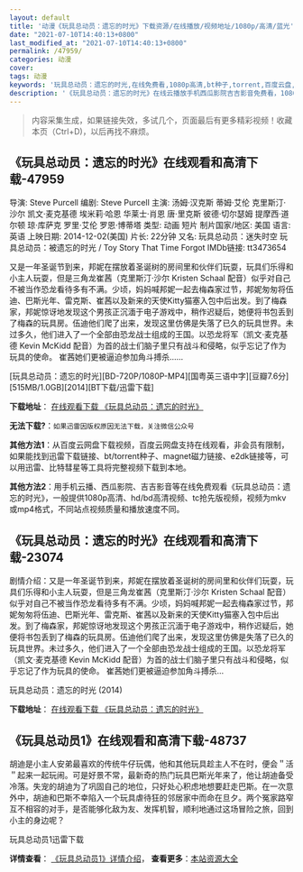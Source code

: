 ```yaml
---
layout: default
title: '动漫《玩具总动员：遗忘的时光》下载资源/在线播放/视频地址/1080p/高清/蓝光'
date: "2021-07-10T14:40:13+0800"
last_modified_at: "2021-07-10T14:40:13+0800"
permalink: /47959/
categories: 动漫
cover:
tags: 动漫
keywords: '玩具总动员：遗忘的时光,在线免费看,1080p高清,bt种子,torrent,百度云盘,magnet,磁力链,迅雷下载资源'
description: '《玩具总动员：遗忘的时光》在线云播放手机西瓜影院吉吉影音免费看，1080p高清bd/hd未删减完整版和tc抢先枪版，mkv/mp4格式，附带bt/torrent种子、magnet/磁力链、百度云盘、网盘资源迅雷下载链接'
---
```


>内容采集生成，如果链接失效，多试几个，页面最后有更多精彩视频！收藏本页（Ctrl+D)，以后再找不麻烦。


## 《玩具总动员：遗忘的时光》在线观看和高清下载-47959

导演: Steve Purcell 编剧: Steve Purcell 主演: 汤姆·汉克斯 蒂姆·艾伦 克里斯汀·沙尔 凯文·麦克基德 埃米莉·哈恩 华莱士·肖恩 唐·里克斯 彼德·切尔瑟姆 提摩西·道尔顿 琼·库萨克 罗里·艾伦 罗恩·博蒂塔 类型: 动画 短片 制片国家/地区: 美国 语言: 英语 上映日期: 2014-12-02(美国) 片长: 22分钟 又名: 玩具总动员：迷失时空 玩具总动员：被遗忘的时光 / Toy Story That Time Forgot IMDb链接: tt3473654

又是一年圣诞节到来，邦妮在摆放着圣诞树的房间里和伙伴们玩耍，玩具们乐得和小主人玩耍，但是三角龙崔茜（克里斯汀·沙尔 Kristen Schaal 配音）似乎对自己不被当作恐龙看待多有不满。少顷，妈妈喊邦妮一起去梅森家过节，邦妮匆匆将伍迪、巴斯光年、雷克斯、崔茜以及新来的天使Kitty猫塞入包中后出发。到了梅森家，邦妮惊讶地发现这个男孩正沉湎于电子游戏中，稍作迟疑后，她便将书包丢到了梅森的玩具房。伍迪他们爬了出来，发现这里仿佛是失落了已久的玩具世界。未过多久，他们进入了一个全部由恐龙战士组成的王国。以恐龙将军（凯文·麦克基德 Kevin McKidd 配音）为首的战士们脑子里只有战斗和侵略，似乎忘记了作为玩具的使命。 崔茜她们更被逼迫参加角斗搏杀……


[玩具总动员：遗忘的时光][BD-720P/1080P-MP4][国粤英三语中字][豆瓣7.6分][515MB/1.0GB][2014][BT下载/迅雷下载]

**下载地址**： [在线观看下载 《玩具总动员：遗忘的时光》](https://www.btdx8.com/torrent/toy_story_that_time_forgot_2014.html) 


**无法下载?**：`如果迅雷因版权原因无法下载，关注微信公众号 `

**其他方法1**：从百度云网盘下载视频，百度云网盘支持在线观看，非会员有限制，如果能找到迅雷下载链接、bt/torrent种子、magnet磁力链接、e2dk链接等，可以用迅雷、比特彗星等工具将完整视频下载到本地。

**其他方法2**：用手机云播、西瓜影院、吉吉影音等在线免费观看《玩具总动员：遗忘的时光》，一般提供1080p高清、hd/bd高清视频、tc抢先版视频，视频为mkv或mp4格式，不同站点视频质量和播放速度不同。


## 《玩具总动员：遗忘的时光》在线观看和高清下载-23074

剧情介绍：又是一年圣诞节到来，邦妮在摆放着圣诞树的房间里和伙伴们玩耍，玩具们乐得和小主人玩耍，但是三角龙崔茜（克里斯汀·沙尔 Kristen Schaal 配音）似乎对自己不被当作恐龙看待多有不满。少顷，妈妈喊邦妮一起去梅森家过节，邦妮匆匆将伍迪、巴斯光年、雷克斯、崔茜以及新来的天使Kitty猫塞入包中后出发。到了梅森家，邦妮惊讶地发现这个男孩正沉湎于电子游戏中，稍作迟疑后，她便将书包丢到了梅森的玩具房。伍迪他们爬了出来，发现这里仿佛是失落了已久的玩具世界。未过多久，他们进入了一个全部由恐龙战士组成的王国。以恐龙将军（凯文·麦克基德 Kevin McKidd 配音）为首的战士们脑子里只有战斗和侵略，似乎忘记了作为玩具的使命。   崔茜她们更被逼迫参加角斗搏杀…


玩具总动员：遗忘的时光 (2014)

**下载地址**： [在线观看下载 《玩具总动员：遗忘的时光》](https://www.btbtdy.me/btdy/dy78.html) 


## 《玩具总动员1》在线观看和高清下载-48737

胡迪是小主人安弟最喜欢的传统牛仔玩偶，他和其他玩具趁主人不在时，便会＂活＂起来一起玩闹。可是好景不常，最新奇的热门玩具巴斯光年来了，他让胡迪备受冷落。失宠的胡迪为了巩固自己的地位，只好处心积虑地想要赶走巴斯。在一次意外中，胡迪和巴斯不幸陷入一个玩具虐待狂的邻居家中而命在旦夕。两个冤家路窄互不相容的对手，是否能够化敌为友、发挥机智，顺利地通过这场冒险之旅，回到小主的身边呢？


玩具总动员1迅雷下载

**详情查看**： [《玩具总动员1》详情介绍](/movie/48737/)， **查看更多**：[本站资源大全](/movie/t/all/)

